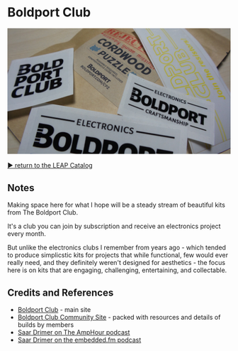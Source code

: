 # Boldport Club

![The Build](./assets/BoldportClub_build.jpg?raw=true)


[:arrow_forward: return to the LEAP Catalog](http://leap.tardate.com)

## Notes

Making space here for what I hope will be a steady stream of beautiful kits from The Boldport Club.

It's a club you can join by subscription and receive an electronics project every month.

But unlike the electronics clubs I remember from years ago - which tended to produce simplicstic kits
for projects that while functional, few would ever really need, and they definitely weren't designed for aesthetics -
the focus here is on kits that are engaging, challenging, entertaining, and collectable.

## Credits and References
* [Boldport Club](http://www.boldport.club/) - main site
* [Boldport Club Community Site](http://community.boldport.club/) - packed with resources and details of builds by members
* [Saar Drimer on The AmpHour podcast](http://www.theamphour.com/286-an-interview-with-saar-drimer/)
* [Saar Drimer on the embedded.fm podcast](http://embedded.fm/episodes/171)
